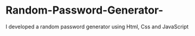 # Random-Password-Generator-
I developed a random password generator using Html, Css and JavaScript 
